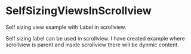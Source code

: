 # SelfSizingViewsInScrollview
Self sizing view example with Label in scrollview.

Self sizing label can be used in scrollview. I have created example where scrollview is parent and inside scrollview there will be dynmic content.



